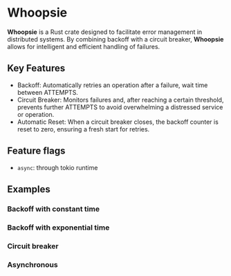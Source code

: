# Whoopsie
**Whoopsie** is a Rust crate designed to facilitate error management in distributed systems. 
By combining backoff with a circuit breaker, **Whoopsie** allows for intelligent and efficient handling of failures.

## Key Features
 - Backoff: Automatically retries an operation after a failure, wait time between ATTEMPTS.
 - Circuit Breaker: Monitors failures and, after reaching a certain threshold, prevents further ATTEMPTS to avoid overwhelming a distressed service or operation.
 - Automatic Reset: When a circuit breaker closes, the backoff counter is reset to zero, ensuring a fresh start for retries.

## Feature flags
 - ```async```: through tokio runtime

## Examples
### Backoff with constant time
<!-- MARKDOWN-AUTO-DOCS:START (CODE:src=./examples/backoff_with_constant_time.rs) -->
<!-- MARKDOWN-AUTO-DOCS:END -->
### Backoff with exponential time
<!-- MARKDOWN-AUTO-DOCS:START (CODE:src=./examples/backoff_with_exponential_time.rs) -->
<!-- MARKDOWN-AUTO-DOCS:END -->
### Circuit breaker
<!-- MARKDOWN-AUTO-DOCS:START (CODE:src=./examples/random_http_status.rs) -->
<!-- MARKDOWN-AUTO-DOCS:END -->
### Asynchronous
<!-- MARKDOWN-AUTO-DOCS:START (CODE:src=./examples/asynchronous.rs) -->
<!-- MARKDOWN-AUTO-DOCS:END -->
